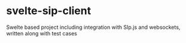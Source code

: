 # svelte-sip-client
Swelte based project including integration with SIp.js and websockets, written along with test cases
